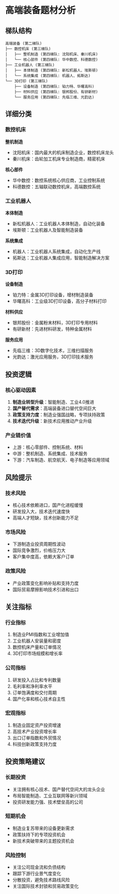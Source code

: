 # 高端装备题材分析

## 梯队结构
```
高端装备 (第二梯队)
├── 数控机床 (第三梯队)
│   ├── 整机制造 (第四梯队: 沈阳机床、秦川机床)
│   └── 核心部件 (第四梯队: 华中数控、科德数控)
├── 工业机器人 (第三梯队)
│   ├── 本体制造 (第四梯队: 新松机器人、埃斯顿)
│   └── 系统集成 (第四梯队: 机器人、拓斯达)
└── 3D打印 (第三梯队)
    ├── 设备制造 (第四梯队: 铂力特、华曙高科)
    ├── 材料供应 (第四梯队: 银邦股份、有研新材)
    └── 服务应用 (第四梯队: 先临三维、光韵达)
```

## 详细分类

### 数控机床
**整机制造**
- 沈阳机床：国内最大的机床制造企业，数控机床龙头
- 秦川机床：齿轮加工机床专业制造商，精密机床

**核心部件**
- 华中数控：数控系统核心供应商，工业控制系统
- 科德数控：五轴联动数控机床，高端数控系统

### 工业机器人
**本体制造**
- 新松机器人：工业机器人本体制造，自动化装备
- 埃斯顿：工业机器人及智能制造装备

**系统集成**
- 机器人：工业机器人系统集成，自动化生产线
- 拓斯达：工业机器人集成应用，智能制造解决方案

### 3D打印
**设备制造**
- 铂力特：金属3D打印设备，增材制造装备
- 华曙高科：工业级3D打印设备，高分子材料打印

**材料供应**
- 银邦股份：金属粉末材料，3D打印专用材料
- 有研新材：先进材料研发，特种金属材料

**服务应用**
- 先临三维：3D数字化技术，三维扫描服务
- 光韵达：激光应用服务，3D打印技术服务

## 投资逻辑

### 核心驱动因素
1. **制造业转型升级**：智能制造、工业4.0推进
2. **国产替代需求**：高端装备进口替代空间巨大
3. **政策支持力度**：制造业强国战略，专项扶持政策
4. **技术迭代升级**：新技术应用推动产业升级

### 产业链价值
- 上游：核心零部件、控制系统、材料
- 中游：整机制造、系统集成、技术服务
- 下游：汽车制造、航空航天、电子制造等应用领域

## 风险提示

### 技术风险
- 核心技术依赖进口，国产化进程缓慢
- 研发投入大，技术迭代速度快
- 高端人才短缺，技术创新能力不足

### 市场风险
- 下游制造业投资周期性波动
- 国际竞争激烈，价格压力大
- 客户集中度高，依赖大客户订单

### 政策风险
- 产业政策变化影响补贴和支持力度
- 国际贸易摩擦影响技术引进和出口

## 关注指标

### 行业指标
1. 制造业PMI指数和工业增加值
2. 工业机器人安装量和密度
3. 数控机床产量和订单情况
4. 3D打印市场规模和增长率

### 公司指标
1. 研发投入占比和专利数量
2. 毛利率和净利率水平
3. 订单饱满度和交付周期
4. 国产化率和核心技术自主性

### 宏观指标
1. 制造业固定资产投资增速
2. 高技术产业投资增长率
3. 出口订单指数和外贸情况
4. 科技创新政策支持力度

## 投资策略建议

### 长期投资
- 关注拥有核心技术、国产替代空间大的龙头企业
- 布局智能制造、工业互联网等新兴领域
- 投资研发能力强、技术壁垒高的公司

### 短期机会
- 制造业复苏带来的设备更新需求
- 政策扶持下的专项投资机会
- 新技术突破带来的主题投资机会

### 风险控制
- 关注公司现金流和负债结构
- 跟踪下游行业景气度变化
- 分散投资，避免技术路线风险
- 关注国际技术封锁和贸易政策变化
